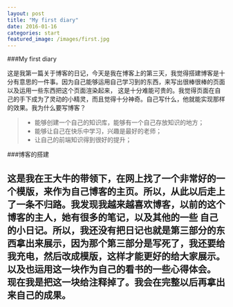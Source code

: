 ```yaml
---
layout: post
title: "My first diary"
date: 2016-01-16
categories: start
featured_image: /images/first.jpg
---
```


###My first diary

这是我第一篇关于博客的日记，今天是我在博客上的第三天，我觉得搭建博客是十分有意思的一件事。因为自己能够运用自己学习到的东西，来写出很棒很棒的页面以及运用一些东西把这个页面渲染起来，
这是十分难能可贵的。我觉得页面在自己的手下成为了灵动的小精灵，而且觉得十分神奇。自己写什么，他就能实现那样的效果。我为什么要写博客？

>- 能够创建一个自己的知识库，能够有一个自己存放知识的地方；
>- 能够让自己在快乐中学习，兴趣是最好的老师；
>- 让自己的前端知识得到很好的提升；

###博客的搭建

这是我在王大牛的带领下，在网上找了一个非常好的一个模版，来作为自己博客的主页。所以，从此以后走上了一条不归路。我发现我越来越喜欢博客，以前的这个博客的主人，她有很多的笔记，以及其他的一些
自己的小日记。所以，我还没有把日记也就是第三部分的东西拿出来展示，因为那个第三部分是写死了，我还要给我充电，然后改成模版，这样才能更好的给大家展示。以及也运用这一块作为自己的看书的一些心得体会。
现在我是把这一块给注释掉了。我会在完整以后再拿出来自己的成果。
---